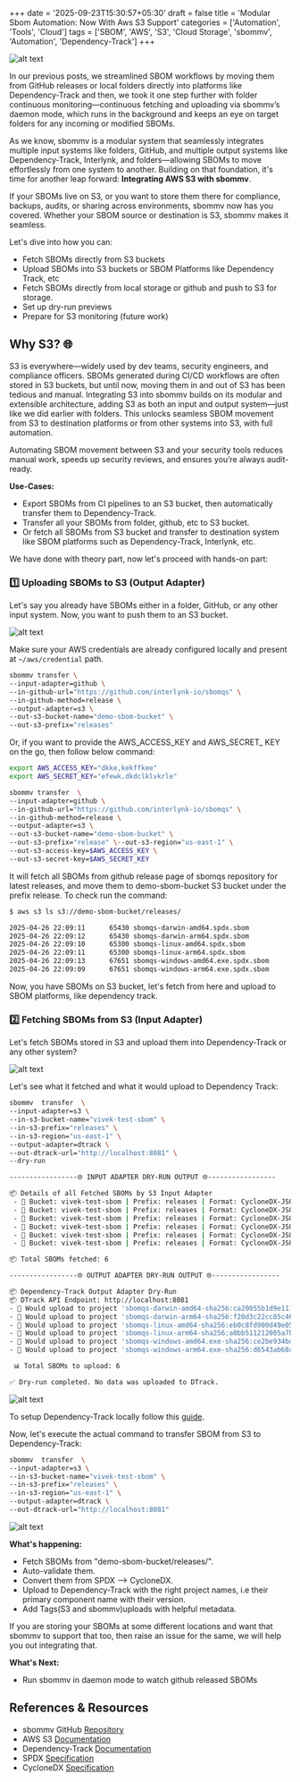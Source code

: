 +++
date = '2025-09-23T15:30:57+05:30'
draft = false
title = 'Modular Sbom Automation: Now With Aws S3 Support'
categories = ['Automation', 'Tools', 'Cloud']
tags = ['SBOM', 'AWS', 'S3', 'Cloud Storage', 'sbommv', 'Automation', 'Dependency-Track']
+++

![alt text](/posts/image-9.png)

In our previous posts, we streamlined SBOM workflows by moving them from GitHub releases or local folders directly into platforms like Dependency-Track and then, we took it one step further with folder continuous monitoring—continuous fetching and uploading via sbommv’s daemon mode, which runs in the background and keeps an eye on target folders for any incoming or modified SBOMs.

As we know, sbommv is a modular system that seamlessly integrates multiple input systems like folders, GitHub, and multiple output systems like Dependency-Track, Interlynk, and folders—allowing SBOMs to move effortlessly from one system to another. Building on that foundation, it's time for another leap forward: **Integrating AWS S3 with sbommv**.

If your SBOMs live on S3, or you want to store them there for compliance, backups, audits, or sharing across environments, sbommv now has you covered. Whether your SBOM source or destination is S3, sbommv makes it seamless.

Let's dive into how you can:

- Fetch SBOMs directly from S3 buckets
- Upload SBOMs into S3 buckets or SBOM Platforms like Dependency Track, etc
- Fetch SBOMs directly from local storage or github and push to S3 for storage.
- Set up dry-run previews
- Prepare for S3 monitoring (future work)

## Why S3? 🌐

S3 is everywhere—widely used by dev teams, security engineers, and compliance officers. SBOMs generated during CI/CD workflows are often stored in S3 buckets, but until now, moving them in and out of S3 has been tedious and manual. Integrating S3 into sbommv builds on its modular and extensible architecture, adding S3 as both an input and output system—just like we did earlier with folders. This unlocks seamless SBOM movement from S3 to destination platforms or from other systems into S3, with full automation.

Automating SBOM movement between S3 and your security tools reduces manual work, speeds up security reviews, and ensures you’re always audit-ready.

**Use-Cases:**

- Export SBOMs from CI pipelines to an S3 bucket, then automatically transfer them to Dependency-Track.
- Transfer all your SBOMs from folder, github, etc to S3 bucket.
- Or fetch all SBOMs from S3 bucket and transfer to destination system like SBOM platforms such as Dependency-Track, Interlynk, etc.

We have done with theory part, now let's proceed with hands-on part:

### 1️⃣ Uploading SBOMs to S3 (Output Adapter)

Let's say you already have SBOMs either in a folder, GitHub, or any other input system. Now, you want to push them to an S3 bucket.

![alt text](/posts/image-10.png)

Make sure your AWS credentials are already configured locally and present at `~/aws/credential` path.

```bash
sbommv transfer \
--input-adapter=github \
--in-github-url="https://github.com/interlynk-io/sbomqs" \
--in-github-method=release \
--output-adapter=s3 \
--out-s3-bucket-name="demo-sbom-bucket" \
--out-s3-prefix="releases"
```

Or, if you want to provide the AWS_ACCESS_KEY and AWS_SECRET_ KEY on the go, then follow below command:

```bash
export AWS_ACCESS_KEY="dkke,kekffkee"
export AWS_SECRET_KEY="efewk.dkdclklvkrle"
```

```bash
sbommv transfer  \
--input-adapter=github \
--in-github-url="https://github.com/interlynk-io/sbomqs" \
--in-github-method=release \
--output-adapter=s3 \
--out-s3-bucket-name="demo-sbom-bucket" \
--out-s3-prefix="release" \--out-s3-region="us-east-1" \
--out-s3-access-key=$AWS_ACCESS_KEY \
--out-s3-secret-key=$AWS_SECRET_KEY
```

It will fetch all SBOMs from github release page of sbomqs repository for latest releases, and move them to demo-sbom-bucket S3 bucket under the prefix release. To check run the command:

```bash
$ aws s3 ls s3://demo-sbom-bucket/releases/ 

2025-04-26 22:09:11      65430 sbomqs-darwin-amd64.spdx.sbom
2025-04-26 22:09:12      65430 sbomqs-darwin-arm64.spdx.sbom
2025-04-26 22:09:10      65300 sbomqs-linux-amd64.spdx.sbom
2025-04-26 22:09:11      65300 sbomqs-linux-arm64.spdx.sbom
2025-04-26 22:09:13      67651 sbomqs-windows-amd64.exe.spdx.sbom
2025-04-26 22:09:09      67651 sbomqs-windows-arm64.exe.spdx.sbom
```

Now, you have SBOMs on S3 bucket, let's fetch from here and upload to SBOM platforms, like dependency track.

### 2️⃣ Fetching SBOMs from S3 (Input Adapter)

Let's fetch SBOMs stored in S3 and upload them into Dependency-Track or any other system?

![alt text](/posts/image-11.png)

Let's see what it fetched and what it would upload to Dependency Track:

```bash
sbommv  transfer  \ 
--input-adapter=s3 \
--in-s3-bucket-name="vivek-test-sbom" \
--in-s3-prefix="releases" \
--in-s3-region="us-east-1" \
--output-adapter=dtrack \
--out-dtrack-url="http://localhost:8081" \
--dry-run

-----------------🌐 INPUT ADAPTER DRY-RUN OUTPUT 🌐-----------------

📦 Details of all Fetched SBOMs by S3 Input Adapter
 - 📁 Bucket: vivek-test-sbom | Prefix: releases | Format: CycloneDX-JSON | SpecVersion: 1.5 | Filename: sbomqs-darwin-amd64.spdx.sbom
 - 📁 Bucket: vivek-test-sbom | Prefix: releases | Format: CycloneDX-JSON | SpecVersion: 1.5 | Filename: sbomqs-darwin-arm64.spdx.sbom
 - 📁 Bucket: vivek-test-sbom | Prefix: releases | Format: CycloneDX-JSON | SpecVersion: 1.5 | Filename: sbomqs-linux-amd64.spdx.sbom
 - 📁 Bucket: vivek-test-sbom | Prefix: releases | Format: CycloneDX-JSON | SpecVersion: 1.5 | Filename: sbomqs-linux-arm64.spdx.sbom
 - 📁 Bucket: vivek-test-sbom | Prefix: releases | Format: CycloneDX-JSON | SpecVersion: 1.5 | Filename: sbomqs-windows-amd64.exe.spdx.sbom
 - 📁 Bucket: vivek-test-sbom | Prefix: releases | Format: CycloneDX-JSON | SpecVersion: 1.5 | Filename: sbomqs-windows-arm64.exe.spdx.sbom

📦 Total SBOMs fetched: 6

-----------------🌐 OUTPUT ADAPTER DRY-RUN OUTPUT 🌐-----------------

📦 Dependency-Track Output Adapter Dry-Run
📦 DTrack API Endpoint: http://localhost:8081
- 📁 Would upload to project 'sbomqs-darwin-amd64-sha256:ca20055b1d9e111a2ae4e3ddc6390cc936ddc9d5b9d36b5aa7a401c8b935d386' | Format: CycloneDX-JSON | SpecVersion: 1.5 | Filename: sbomqs-darwin-amd64.spdx.sbom
- 📁 Would upload to project 'sbomqs-darwin-arm64-sha256:f20d3c22cc85c461bbd9932dc15002bc866657067925754c56b546c40661638a' | Format: CycloneDX-JSON | SpecVersion: 1.5 | Filename: sbomqs-darwin-arm64.spdx.sbom
- 📁 Would upload to project 'sbomqs-linux-amd64-sha256:eb0c8fd900d49e0522d23536d8df02d500b76b1a01a904585501c62f8e367957' | Format: CycloneDX-JSON | SpecVersion: 1.5 | Filename: sbomqs-linux-amd64.spdx.sbom
- 📁 Would upload to project 'sbomqs-linux-arm64-sha256:a0bb511212005a7b6d100e4f5ac683f355ad55e39eaffd5ea878b5be4f5a82fc' | Format: CycloneDX-JSON | SpecVersion: 1.5 | Filename: sbomqs-linux-arm64.spdx.sbom
- 📁 Would upload to project 'sbomqs-windows-amd64.exe-sha256:ce2be934bde9fe8525a9b71dd9d866c5cec593de97f76bf08ab0489aa0d1eb3a' | Format: CycloneDX-JSON | SpecVersion: 1.5 | Filename: sbomqs-windows-amd64.exe.spdx.sbom
- 📁 Would upload to project 'sbomqs-windows-arm64.exe-sha256:d6543ab68cc069402b44d9601dda6ebd8eedba0179fe3a0b0ed9136415237167' | Format: CycloneDX-JSON | SpecVersion: 1.5 | Filename: sbomqs-windows-arm64.exe.spdx.sbom

 📊 Total SBOMs to upload: 6

✅ Dry-run completed. No data was uploaded to DTrack.

```

![alt text](/posts/image-12.png)

To setup Dependency-Track locally follow this [guide](https://github.com/interlynk-io/sbommv/blob/main/examples/setup_dependency_track.md).

Now, let's execute the actual command to transfer SBOM from S3 to Dependency-Track:

```bash
sbommv  transfer  \ 
--input-adapter=s3 \
--in-s3-bucket-name="vivek-test-sbom" \
--in-s3-prefix="releases" \
--in-s3-region="us-east-1" \
--output-adapter=dtrack \
--out-dtrack-url="http://localhost:8081"
```

![alt text](/posts/image-13.png)

**What's happening:**

- Fetch SBOMs from "demo-sbom-bucket/releases/".
- Auto-validate them.
- Convert them from SPDX --> CycloneDX.
- Upload to Dependency-Track with the right project names, i.e their primary component name with their version.
- Add Tags(S3 and sbommv)uploads with helpful metadata.

If you are storing your SBOMs at some different locations and want that sbommv to support that too, then raise an issue for the same, we will help you out integrating that.

**What's Next:**

- Run sbommv in daemon mode to watch github released SBOMs

## References & Resources

- sbommv GitHub [Repository](https://github.com/interlynk-io/sbommv)
- AWS S3 [Documentation](https://docs.aws.amazon.com/s3/index.html)
- Dependency-Track [Documentation](https://docs.dependencytrack.org/)
- SPDX [Specification](https://spdx.dev/)
- CycloneDX [Specification](https://cyclonedx.org/)
